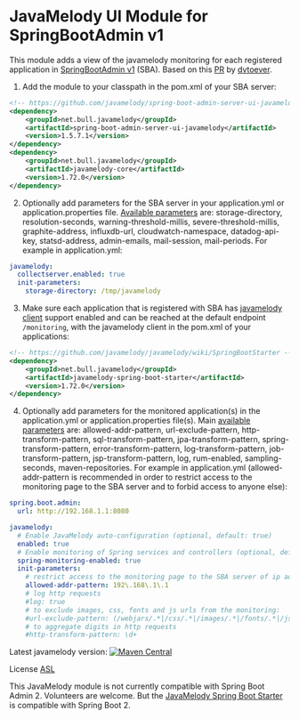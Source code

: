 JavaMelody UI Module for SpringBootAdmin v1
=========================

This module adds a view of the javamelody monitoring for each
registered application in [SpringBootAdmin v1](http://codecentric.github.io/spring-boot-admin/1.5.7/) (SBA). Based on this [PR](https://github.com/codecentric/spring-boot-admin/pull/450) by [dvtoever](https://github.com/dvtoever).

  1. Add the module to your classpath in the pom.xml of your SBA server:
```xml
<!-- https://github.com/javamelody/spring-boot-admin-server-ui-javamelody -->
<dependency>
    <groupId>net.bull.javamelody</groupId>
    <artifactId>spring-boot-admin-server-ui-javamelody</artifactId>
    <version>1.5.7.1</version>
</dependency>
<dependency>
    <groupId>net.bull.javamelody</groupId>
    <artifactId>javamelody-core</artifactId>
    <version>1.72.0</version>
</dependency>
```

  2. Optionally add parameters for the SBA server in your application.yml or application.properties file. [Available parameters](https://github.com/javamelody/javamelody/wiki/UserGuideAdvanced#2-deployment-of-the-webapp-of-monitoring) are: storage-directory, resolution-seconds, warning-threshold-millis, severe-threshold-millis, graphite-address, influxdb-url, cloudwatch-namespace, datadog-api-key, statsd-address, admin-emails, mail-session, mail-periods. For example in application.yml:
```yml
javamelody:
  collectserver.enabled: true
  init-parameters:
    storage-directory: /tmp/javamelody
```

  3. Make sure each application that is registered with SBA has [javamelody client](https://github.com/javamelody/javamelody/wiki/SpringBootStarter) support enabled and can be reached at the default endpoint `/monitoring`, with the javamelody client in the pom.xml of your applications:
```xml
<!-- https://github.com/javamelody/javamelody/wiki/SpringBootStarter -->
<dependency>
    <groupId>net.bull.javamelody</groupId>
    <artifactId>javamelody-spring-boot-starter</artifactId>
    <version>1.72.0</version>
</dependency>
```

 4. Optionally add parameters for the monitored application(s) in the application.yml or application.properties file(s). Main [available parameters](https://github.com/javamelody/javamelody/wiki/UserGuide#6-optional-parameters) are: allowed-addr-pattern, url-exclude-pattern, http-transform-pattern, sql-transform-pattern, jpa-transform-pattern, spring-transform-pattern, error-transform-pattern, log-transform-pattern, job-transform-pattern, jsp-transform-pattern, log, rum-enabled, sampling-seconds, maven-repositories. For example in application.yml (allowed-addr-pattern is recommended in order to restrict access to the monitoring page to the SBA server and to forbid access to anyone else):
```yml
spring.boot.admin:
  url: http://192.168.1.1:8080  

javamelody:
  # Enable JavaMelody auto-configuration (optional, default: true)
  enabled: true
  # Enable monitoring of Spring services and controllers (optional, default: true)
  spring-monitoring-enabled: true
  init-parameters:
    # restrict access to the monitoring page to the SBA server of ip address 192.168.1.1
    allowed-addr-pattern: 192\.168\.1\.1
    # log http requests
    #log: true
    # to exclude images, css, fonts and js urls from the monitoring:
    #url-exclude-pattern: (/webjars/.*|/css/.*|/images/.*|/fonts/.*|/js/.*)
    # to aggregate digits in http requests
    #http-transform-pattern: \d+
```

Latest javamelody version: [![Maven Central](https://maven-badges.herokuapp.com/maven-central/net.bull.javamelody/javamelody-core/badge.svg)](https://maven-badges.herokuapp.com/maven-central/net.bull.javamelody/javamelody-core)

License [ASL](http://www.apache.org/licenses/LICENSE-2.0)

This JavaMelody module is not currently compatible with Spring Boot Admin 2. Volunteers are welcome. But the [JavaMelody Spring Boot Starter](https://github.com/javamelody/javamelody/wiki/SpringBootStarter) is compatible with Spring Boot 2.
